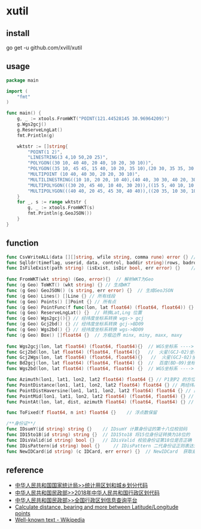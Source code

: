 # xutil

## install
go get -u github.com/xvill/xutil


## usage
```go
package main

import (
	"fmt"
)

func main() {
	g, _ := xtools.FromWKT("POINT(121.44528145 30.96964209)")
	g.Wgs2gcj()
	g.ReserveLngLat()
	fmt.Println(g)

	wktstr := []string{
		"POINT(1 2)",
		"LINESTRING(3 4,10 50,20 25)",
		"POLYGON((30 10, 40 40, 20 40, 10 20, 30 10))",
		"POLYGON((35 10, 45 45, 15 40, 10 20, 35 10),(20 30, 35 35, 30 20, 20 30))", //POLYGON with hole
		"MULTIPOINT (10 40, 40 30, 20 20, 30 10)",
		"MULTILINESTRING((10 10, 20 20, 10 40),(40 40, 30 30, 40 20, 30 10))",
		"MULTIPOLYGON(((30 20, 45 40, 10 40, 30 20)),((15 5, 40 10, 10 20, 5 10, 15 5)))",
		"MULTIPOLYGON(((40 40, 20 45, 45 30, 40 40)),((20 35, 10 30, 10 10, 30 5, 45 20, 20 35),(30 20, 20 15, 20 25, 30 20)))",
	}
	for _, s := range wktstr {
		g, _ := xtools.FromWKT(s)
		fmt.Println(g.GeoJSON())
	}
}
```
## function

```go
func CsvWriteALL(data [][]string, wfile string, comma rune) error {} // 生成CSV
func Sqlldr(timeflag, userid, data, control, baddir string)(rows, badrows int, err error)  {}    // 执行成功返回入库记录数,失败则保留log和data到baddir
func IsFileExist(path string) (isExist, isDir bool, err error) {}    // 文件是否存在
 
func FromWKT(wkt string) (Geo, error){}  // 解析WKT为Geo
func (g Geo) ToWKT() (wkt string) {} // 生成WKT
func (g Geo) GeoJSON() (s string, err error) {}  // 生成GeoJSON
func (g Geo) Lines() []Line {} // 所有线段
func (g Geo) Points() []Point {} // 所有点
func (g Geo) PointFunc(f func(lon, lat float64) (float64, float64)) {} // 对所有点应用函数
func (g Geo) ReserveLngLat() {}  // 转换Lat,Lng 位置
func (g Geo) Wgs2gcj(){} // 经纬度坐标系转换 wgs-> gcj
func (g Geo) Gcj2bd() {} // 经纬度坐标系转换 gcj->BD09
func (g Geo) Wgs2bd() {} // 经纬度坐标系转换 wgs->BD09
func (g Geo) Box() []float64 {}  // 方框边界 minx, miny, maxx, maxy 
 
func Wgs2gcj(lon, lat float64) (float64, float64){}  // WGS坐标系 ----> GCJ坐标系
func Gcj2bd(lon, lat float64) (float64, float64){}   //  火星(GCJ-02)坐标系 ----> 百度(BD-09)坐标系
func Gcj2Wgs(lon, lat float64) (float64, float64){}   //  火星(GCJ-02)坐标系 ----> WGS坐标系
func Bd2gcj(lon, lat float64) (float64, float64) {}  //  百度(BD-09)坐标系 ----> 火星(GCJ-02)坐标系
func Wgs2bd(lon, lat float64) (float64, float64) {}  // WGS坐标系 ----> 百度坐标系

func Azimuth(lon1, lat1, lon2, lat2 float64) float64 {} // P1到P2 的方位角
func PointDistance(lon1, lat1, lon2, lat2 float64) float64 {} // 两经纬度距离
func PointDistHaversine(lon1, lat1, lon2, lat2 float64) float64 {} // 两经纬度距离
func PointMid(lon1, lat1, lon2, lat2 float64) (float64, float64) {} // P1和P2中间点
func PointAt(lon, lat, dist, azimuth float64) (float64, float64) {} // 根据起点、距离、方位角计算另一个点

func ToFixed(f float64, n int) float64 {}    // 浮点数保留

/**身份证**/
func IDsumY(id string) string {} 	// IDsumY 计算身份证的第十八位校验码
func ID15to18(id string) string {} 	// ID15to18 将15位身份证转换为18位的
func IDisValid(id string) bool {} 	// IDisValid 校验身份证第18位是否正确
func IDisPattern(id string) bool {} 	// IDisPattern 二代身份证正则表达式
func NewIDCard(id string) (c IDCard, err error) {} 	// NewIDCard  获取身份证信息

```

## reference

- [中华人民共和国国家统计局>>统计用区划和城乡划分代码](http://www.stats.gov.cn/tjsj/tjbz/tjyqhdmhcxhfdm/)
- [中华人民共和国民政部>>2018年中华人民共和国行政区划代码](http://www.mca.gov.cn/article/sj/xzqh/2018/)
- [中华人民共和国民政部>>全国行政区划信息查询平台](http://xzqh.mca.gov.cn/map)
- [Calculate distance, bearing and more between Latitude/Longitude points](http://www.movable-type.co.uk/scripts/latlong.html)
- [Well-known text - Wikipedia](https://en.wikipedia.org/wiki/Well-known_text)
